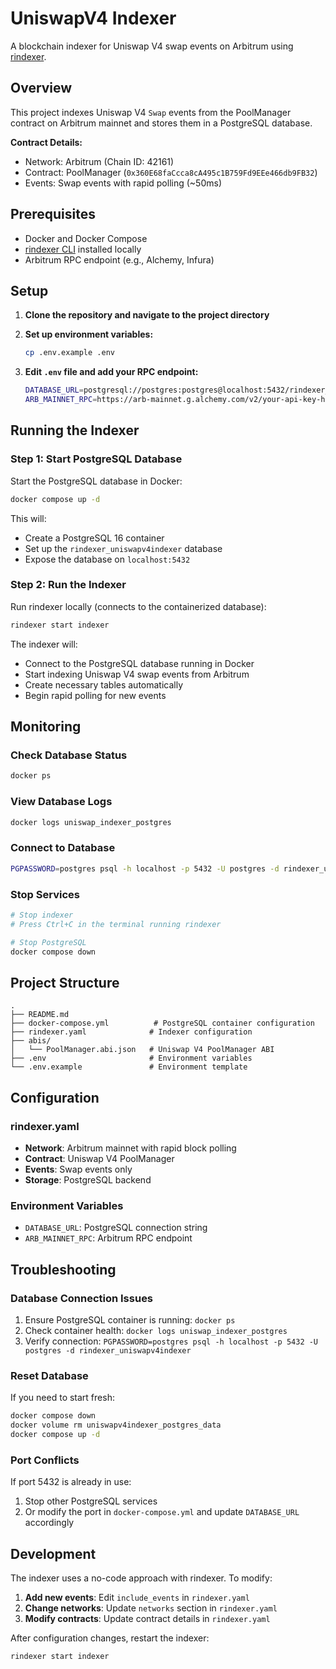 # UniswapV4 Indexer

A blockchain indexer for Uniswap V4 swap events on Arbitrum using [rindexer](https://rindexer.xyz/).

## Overview

This project indexes Uniswap V4 `Swap` events from the PoolManager contract on Arbitrum mainnet and stores them in a PostgreSQL database.

**Contract Details:**
- Network: Arbitrum (Chain ID: 42161)
- Contract: PoolManager (`0x360E68faCcca8cA495c1B759Fd9EEe466db9FB32`)
- Events: Swap events with rapid polling (~50ms)

## Prerequisites

- Docker and Docker Compose
- [rindexer CLI](https://rindexer.xyz/) installed locally
- Arbitrum RPC endpoint (e.g., Alchemy, Infura)

## Setup

1. **Clone the repository and navigate to the project directory**

2. **Set up environment variables:**
   ```bash
   cp .env.example .env
   ```

3. **Edit `.env` file and add your RPC endpoint:**
   ```bash
   DATABASE_URL=postgresql://postgres:postgres@localhost:5432/rindexer_uniswapv4indexer
   ARB_MAINNET_RPC=https://arb-mainnet.g.alchemy.com/v2/your-api-key-here
   ```

## Running the Indexer

### Step 1: Start PostgreSQL Database

Start the PostgreSQL database in Docker:

```bash
docker compose up -d
```

This will:
- Create a PostgreSQL 16 container
- Set up the `rindexer_uniswapv4indexer` database
- Expose the database on `localhost:5432`

### Step 2: Run the Indexer

Run rindexer locally (connects to the containerized database):

```bash
rindexer start indexer
```

The indexer will:
- Connect to the PostgreSQL database running in Docker
- Start indexing Uniswap V4 swap events from Arbitrum
- Create necessary tables automatically
- Begin rapid polling for new events

## Monitoring

### Check Database Status
```bash
docker ps
```

### View Database Logs
```bash
docker logs uniswap_indexer_postgres
```

### Connect to Database
```bash
PGPASSWORD=postgres psql -h localhost -p 5432 -U postgres -d rindexer_uniswapv4indexer
```

### Stop Services
```bash
# Stop indexer
# Press Ctrl+C in the terminal running rindexer

# Stop PostgreSQL
docker compose down
```

## Project Structure

```
.
├── README.md
├── docker-compose.yml          # PostgreSQL container configuration
├── rindexer.yaml              # Indexer configuration
├── abis/
│   └── PoolManager.abi.json   # Uniswap V4 PoolManager ABI
├── .env                       # Environment variables
└── .env.example               # Environment template
```

## Configuration

### rindexer.yaml
- **Network**: Arbitrum mainnet with rapid block polling
- **Contract**: Uniswap V4 PoolManager
- **Events**: Swap events only
- **Storage**: PostgreSQL backend

### Environment Variables
- `DATABASE_URL`: PostgreSQL connection string
- `ARB_MAINNET_RPC`: Arbitrum RPC endpoint

## Troubleshooting

### Database Connection Issues
1. Ensure PostgreSQL container is running: `docker ps`
2. Check container health: `docker logs uniswap_indexer_postgres`
3. Verify connection: `PGPASSWORD=postgres psql -h localhost -p 5432 -U postgres -d rindexer_uniswapv4indexer`

### Reset Database
If you need to start fresh:
```bash
docker compose down
docker volume rm uniswapv4indexer_postgres_data
docker compose up -d
```

### Port Conflicts
If port 5432 is already in use:
1. Stop other PostgreSQL services
2. Or modify the port in `docker-compose.yml` and update `DATABASE_URL` accordingly

## Development

The indexer uses a no-code approach with rindexer. To modify:

1. **Add new events**: Edit `include_events` in `rindexer.yaml`
2. **Change networks**: Update `networks` section in `rindexer.yaml`
3. **Modify contracts**: Update contract details in `rindexer.yaml`

After configuration changes, restart the indexer:
```bash
rindexer start indexer
```